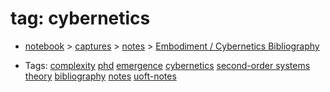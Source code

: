 
# tag: cybernetics

 * [notebook](../content/notebook.md) > [captures](../content/notebook/captures.md) > [notes](../content/notebook/captures/notes.md) >  [Embodiment / Cybernetics Bibliography](../content/notebook/captures/notes/uoft-note-cibernetics-bibliography.md)

  * Tags:  <a class="tag" href="#!tags/complexity.md">complexity</a>  <a class="tag" href="#!tags/phd.md">phd</a>  <a class="tag" href="#!tags/emergence.md">emergence</a>  <a class="tag" href="#!tags/cybernetics.md">cybernetics</a>  <a class="tag" href="#!tags/second-order systems theory.md">second-order systems theory</a>  <a class="tag" href="#!tags/bibliography.md">bibliography</a>  <a class="tag" href="#!tags/notes.md">notes</a>  <a class="tag" href="#!tags/uoft-notes.md">uoft-notes</a>